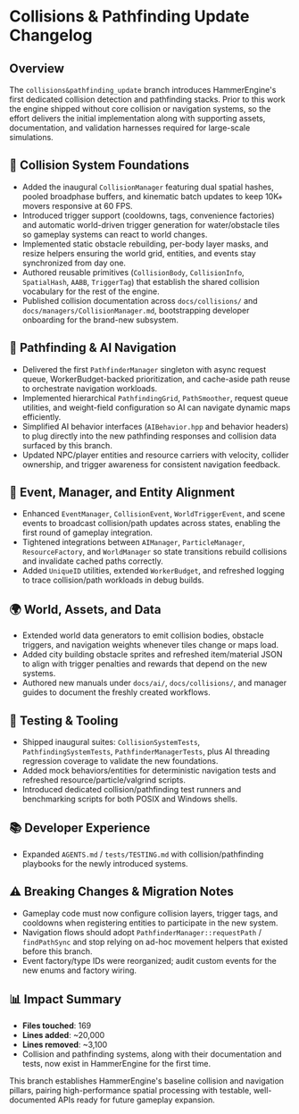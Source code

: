 # Collisions & Pathfinding Update Changelog

## Overview
The `collisions&pathfinding_update` branch introduces HammerEngine's first dedicated collision detection and pathfinding stacks. Prior to this work the engine shipped without core collision or navigation systems, so the effort delivers the initial implementation along with supporting assets, documentation, and validation harnesses required for large-scale simulations.

## 🚧 Collision System Foundations
- Added the inaugural `CollisionManager` featuring dual spatial hashes, pooled broadphase buffers, and kinematic batch updates to keep 10K+ movers responsive at 60 FPS.
- Introduced trigger support (cooldowns, tags, convenience factories) and automatic world-driven trigger generation for water/obstacle tiles so gameplay systems can react to world changes.
- Implemented static obstacle rebuilding, per-body layer masks, and resize helpers ensuring the world grid, entities, and events stay synchronized from day one.
- Authored reusable primitives (`CollisionBody`, `CollisionInfo`, `SpatialHash`, `AABB`, `TriggerTag`) that establish the shared collision vocabulary for the rest of the engine.
- Published collision documentation across `docs/collisions/` and `docs/managers/CollisionManager.md`, bootstrapping developer onboarding for the brand-new subsystem.

## 🧭 Pathfinding & AI Navigation
- Delivered the first `PathfinderManager` singleton with async request queue, WorkerBudget-backed prioritization, and cache-aside path reuse to orchestrate navigation workloads.
- Implemented hierarchical `PathfindingGrid`, `PathSmoother`, request queue utilities, and weight-field configuration so AI can navigate dynamic maps efficiently.
- Simplified AI behavior interfaces (`AIBehavior.hpp` and behavior headers) to plug directly into the new pathfinding responses and collision data surfaced by this branch.
- Updated NPC/player entities and resource carriers with velocity, collider ownership, and trigger awareness for consistent navigation feedback.

## 🤖 Event, Manager, and Entity Alignment
- Enhanced `EventManager`, `CollisionEvent`, `WorldTriggerEvent`, and scene events to broadcast collision/path updates across states, enabling the first round of gameplay integration.
- Tightened integrations between `AIManager`, `ParticleManager`, `ResourceFactory`, and `WorldManager` so state transitions rebuild collisions and invalidate cached paths correctly.
- Added `UniqueID` utilities, extended `WorkerBudget`, and refreshed logging to trace collision/path workloads in debug builds.

## 🌍 World, Assets, and Data
- Extended world data generators to emit collision bodies, obstacle triggers, and navigation weights whenever tiles change or maps load.
- Added city building obstacle sprites and refreshed item/material JSON to align with trigger penalties and rewards that depend on the new systems.
- Authored new manuals under `docs/ai/`, `docs/collisions/`, and manager guides to document the freshly created workflows.

## 🧪 Testing & Tooling
- Shipped inaugural suites: `CollisionSystemTests`, `PathfindingSystemTests`, `PathfinderManagerTests`, plus AI threading regression coverage to validate the new foundations.
- Added mock behaviors/entities for deterministic navigation tests and refreshed resource/particle/valgrind scripts.
- Introduced dedicated collision/pathfinding test runners and benchmarking scripts for both POSIX and Windows shells.

## 📚 Developer Experience
- Expanded `AGENTS.md` / `tests/TESTING.md` with collision/pathfinding playbooks for the newly introduced systems.

## ⚠️ Breaking Changes & Migration Notes
- Gameplay code must now configure collision layers, trigger tags, and cooldowns when registering entities to participate in the new system.
- Navigation flows should adopt `PathfinderManager::requestPath` / `findPathSync` and stop relying on ad-hoc movement helpers that existed before this branch.
- Event factory/type IDs were reorganized; audit custom events for the new enums and factory wiring.

## 📊 Impact Summary
- **Files touched**: 169
- **Lines added**: ~20,000
- **Lines removed**: ~3,100
- Collision and pathfinding systems, along with their documentation and tests, now exist in HammerEngine for the first time.

This branch establishes HammerEngine's baseline collision and navigation pillars, pairing high-performance spatial processing with testable, well-documented APIs ready for future gameplay expansion.
